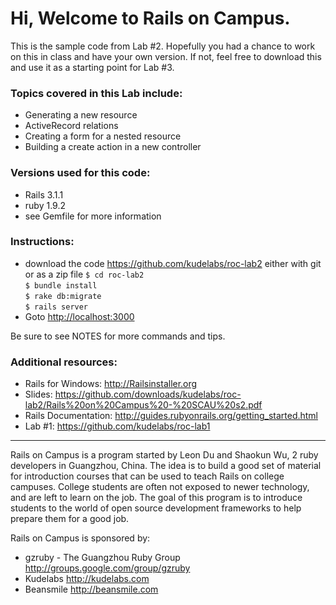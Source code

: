 # Hi, Welcome to Rails on Campus.

This is the sample code from Lab #2. Hopefully you had a chance to work on this 
in class and have your own version. If not, feel free to download this and use 
it as a starting point for Lab #3.

### Topics covered in this Lab include:

+ Generating a new resource
+ ActiveRecord relations
+ Creating a form for a nested resource
+ Building a create action in a new controller

### Versions used for this code:

+ Rails 3.1.1
+ ruby 1.9.2
+ see Gemfile for more information

### Instructions:

+ download the code <https://github.com/kudelabs/roc-lab2> either with git or as a zip file
`$ cd roc-lab2`  
`$ bundle install`  
`$ rake db:migrate`  
`$ rails server`  
+ Goto <http://localhost:3000>

Be sure to see NOTES for more commands and tips.


### Additional resources:

+ Rails for Windows: http://Railsinstaller.org
+ Slides: https://github.com/downloads/kudelabs/roc-lab2/Rails%20on%20Campus%20-%20SCAU%20s2.pdf
+ Rails Documentation: http://guides.rubyonrails.org/getting_started.html
+ Lab #1: https://github.com/kudelabs/roc-lab1

---

Rails on Campus is a program started by Leon Du and Shaokun Wu, 2 ruby developers 
in Guangzhou, China. The idea is to build a good set of material for introduction 
courses that can be used to teach Rails on college campuses. College students are 
often not exposed to newer technology, and are left to learn on the job. The goal 
of this program is to introduce students to the world of open source development 
frameworks to help prepare them for a good job.

Rails on Campus is sponsored by:

+ gzruby - The Guangzhou Ruby Group http://groups.google.com/group/gzruby
+ Kudelabs http://kudelabs.com
+ Beansmile http://beansmile.com 

